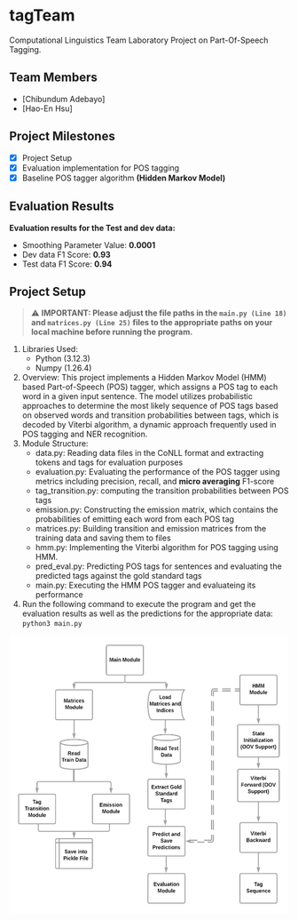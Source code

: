 # tagTeam

Computational Linguistics Team Laboratory Project on Part-Of-Speech Tagging.

## Team Members

- [Chibundum Adebayo]
- [Hao-En Hsu]

## Project Milestones

- [x] Project Setup
- [x] Evaluation implementation for POS tagging
- [x] Baseline POS tagger algorithm **(Hidden Markov Model)**

## Evaluation Results

**Evaluation results for the Test and dev data:**

- Smoothing Parameter Value: **0.0001**
- Dev data F1 Score: **0.93**
- Test data F1 Score: **0.94**

## Project Setup

> :warning: **IMPORTANT: Please adjust the file paths in the `main.py (Line 18)` and `matrices.py (Line 25)` files to the appropriate paths on your local machine before running the program.**

1. Libraries Used:
   - Python (3.12.3)
   - Numpy (1.26.4)
2. Overview:
   This project implements a Hidden Markov Model (HMM) based Part-of-Speech (POS) tagger, which assigns a POS tag to each word in a given input sentence. The model utilizes probabilistic approaches to determine the most likely sequence of POS tags based on observed words and transition probabilities between tags, which is decoded by Viterbi algorithm, a dynamic approach frequently used in POS tagging and NER recognition.
3. Module Structure:
   - data.py: Reading data files in the CoNLL format and extracting tokens and tags for evaluation purposes
   - evaluation.py: Evaluating the performance of the POS tagger using metrics including precision, recall, and **micro averaging** F1-score
   - tag_transition.py: computing the transition probabilities between POS tags
   - emission.py: Constructing the emission matrix, which contains the probabilities of emitting each word from each POS tag
   - matrices.py: Building transition and emission matrices from the training data and saving them to files
   - hmm.py: Implementing the Viterbi algorithm for POS tagging using HMM.
   - pred_eval.py: Predicting POS tags for sentences and evaluating the predicted tags against the gold standard tags
   - main.py: Executing the HMM POS tagger and evaluateing its performance
4. Run the following command to execute the program and get the evaluation results as well as the predictions for the appropriate data:
   `python3 main.py`

<img src="assets/team_lab_project_structure.png" alt="image" height="500" width="600" >
